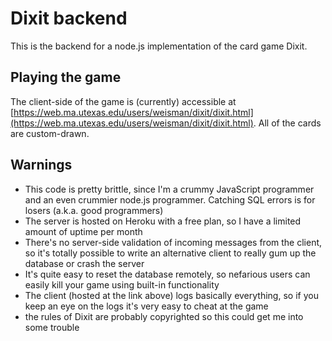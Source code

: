# Dixit backend

This is the backend for a node.js implementation of the card game Dixit.

## Playing the game

The client-side of the game is (currently) accessible at [https://web.ma.utexas.edu/users/weisman/dixit/dixit.html](https://web.ma.utexas.edu/users/weisman/dixit/dixit.html). All of the cards are custom-drawn.

## Warnings

- This code is pretty brittle, since I'm a crummy JavaScript programmer and an even crummier node.js programmer. Catching SQL errors is for losers (a.k.a. good programmers)
- The server is hosted on Heroku with a free plan, so I have a limited amount of uptime per month
- There's no server-side validation of incoming messages from the client, so it's totally possible to write an alternative client to really gum up the database or crash the server
- It's quite easy to reset the database remotely, so nefarious users can easily kill your game using built-in functionality
- The client (hosted at the link above) logs basically everything, so if you keep an eye on the logs it's very easy to cheat at the game
- the rules of Dixit are probably copyrighted so this could get me into some trouble